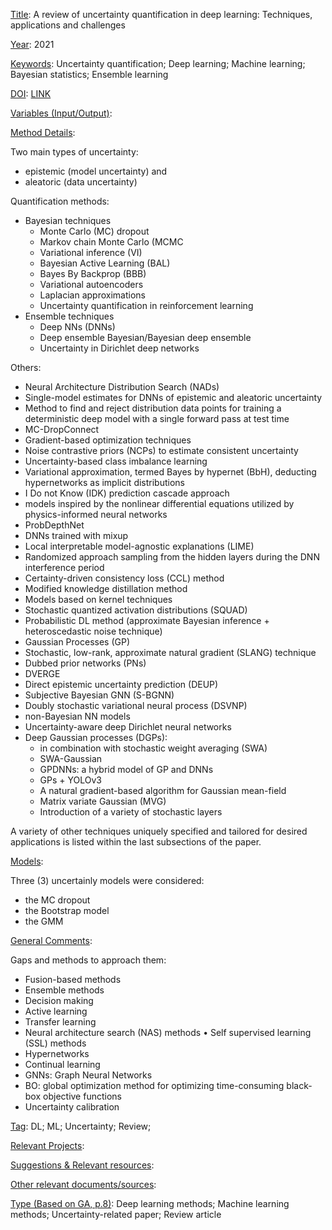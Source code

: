 <ins>Title</ins>: A review of uncertainty quantification in deep learning: Techniques, applications and challenges

<ins>Year</ins>: 2021

<ins>Keywords</ins>: Uncertainty quantification; Deep learning; Machine learning; Bayesian statistics; Ensemble learning

<ins>DOI</ins>: [LINK](https://doi.org/10.1016/j.inffus.2021.05.008)

<ins>Variables (Input/Output)</ins>: 

<ins>Method Details</ins>: 

Two main types of uncertainty:
* epistemic (model uncertainty) and 
* aleatoric (data uncertainty)

Quantification methods:
* Bayesian techniques
	* Monte Carlo (MC) dropout
	* Markov chain Monte Carlo (MCMC
	* Variational inference (VI)
	* Bayesian Active Learning (BAL)
	* Bayes By Backprop (BBB)
	* Variational autoencoders
	* Laplacian approximations
	* Uncertainty quantification in reinforcement learning
* Ensemble techniques
	- Deep NNs (DNNs)
	- Deep ensemble Bayesian/Bayesian deep ensemble
	- Uncertainty in Dirichlet deep networks

Others:
* Neural Architecture Distribution Search (NADs)
* Single-model estimates for DNNs of epistemic and aleatoric uncertainty
* Method to find and reject distribution data points for training a deterministic deep model with a single forward pass at test time
* MC-DropConnect
* Gradient-based optimization techniques
* Noise contrastive priors (NCPs) to estimate consistent uncertainty
* Uncertainty-based class imbalance learning
* Variational approximation, termed Bayes by hypernet (BbH), deducting hypernetworks as implicit distributions
* I Do not Know (IDK) prediction cascade approach
* models inspired by the nonlinear differential equations utilized by physics-informed neural networks
* ProbDepthNet
* DNNs trained with mixup
* Local interpretable model-agnostic explanations
(LIME)
* Randomized approach sampling from the hidden layers during the DNN interference period
* Certainty-driven consistency loss (CCL) method
* Modified knowledge distillation method
* Models based on kernel techniques
* Stochastic quantized activation distributions (SQUAD)
* Probabilistic DL method (approximate Bayesian inference + heteroscedastic noise technique)
* Gaussian Processes (GP)
* Stochastic, low-rank, approximate natural gradient (SLANG) technique
* Dubbed prior networks (PNs)
* DVERGE
* Direct epistemic uncertainty prediction (DEUP)
* Subjective Bayesian GNN (S-BGNN)
* Doubly stochastic variational neural process (DSVNP)
* non-Bayesian NN models
* Uncertainty-aware deep Dirichlet neural networks
* Deep Gaussian processes (DGPs):
	- in combination with stochastic weight averaging (SWA)
	- SWA-Gaussian
	- GPDNNs: a hybrid model of GP and DNNs
	- GPs + YOLOv3
	- A natural gradient-based algorithm for Gaussian mean-field
	- Matrix variate Gaussian (MVG)
	- Introduction of a variety of stochastic layers

A variety of other techniques uniquely specified and tailored for desired applications is listed within the last subsections of the paper.

<ins>Models</ins>:

Three (3) uncertainly models were considered:
* the MC dropout
* the Bootstrap model
* the GMM

<ins>General Comments</ins>: 

Gaps and methods to approach them:
* Fusion-based methods
* Ensemble methods
* Decision making
* Active learning
* Transfer learning
* Neural architecture search (NAS) methods
• Self supervised learning (SSL) methods
* Hypernetworks
* Continual learning
* GNNs: Graph Neural Networks
* BO: global optimization method for optimizing time-consuming black-box objective functions
* Uncertainty calibration

<ins>Tag</ins>: DL; ML; Uncertainty; Review;

<ins>Relevant Projects</ins>: 

<ins>Suggestions \& Relevant resources</ins>: 

<ins>Other relevant documents/sources</ins>: 

<ins>Type (Based on GA, p.8)</ins>: Deep learning methods; Machine learning methods; Uncertainty-related paper; Review article

